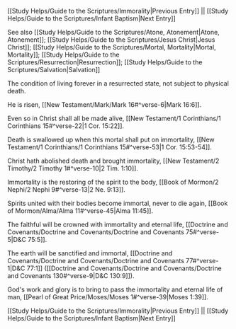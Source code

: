 [[Study Helps/Guide to the Scriptures/Immorality|Previous Entry]]  ||  [[Study Helps/Guide to the Scriptures/Infant Baptism|Next Entry]]

 See also [[Study Helps/Guide to the Scriptures/Atone, Atonement|Atone, Atonement]]; [[Study Helps/Guide to the Scriptures/Jesus Christ|Jesus Christ]]; [[Study Helps/Guide to the Scriptures/Mortal, Mortality|Mortal, Mortality]]; [[Study Helps/Guide to the Scriptures/Resurrection|Resurrection]]; [[Study Helps/Guide to the Scriptures/Salvation|Salvation]]

 The condition of living forever in a resurrected state, not subject to physical death.

 He is risen, [[New Testament/Mark/Mark 16#^verse-6|Mark 16:6]].

 Even so in Christ shall all be made alive, [[New Testament/1 Corinthians/1 Corinthians 15#^verse-22|1 Cor. 15:22]].

 Death is swallowed up when this mortal shall put on immortality, [[New Testament/1 Corinthians/1 Corinthians 15#^verse-53|1 Cor. 15:53-54]].

 Christ hath abolished death and brought immortality, [[New Testament/2 Timothy/2 Timothy 1#^verse-10|2 Tim. 1:10]].

 Immortality is the restoring of the spirit to the body, [[Book of Mormon/2 Nephi/2 Nephi 9#^verse-13|2 Ne. 9:13]].

 Spirits united with their bodies become immortal, never to die again, [[Book of Mormon/Alma/Alma 11#^verse-45|Alma 11:45]].

 The faithful will be crowned with immortality and eternal life, [[Doctrine and Covenants/Doctrine and Covenants/Doctrine and Covenants 75#^verse-5|D&C 75:5]].

 The earth will be sanctified and immortal, [[Doctrine and Covenants/Doctrine and Covenants/Doctrine and Covenants 77#^verse-1|D&C 77:1]] ([[Doctrine and Covenants/Doctrine and Covenants/Doctrine and Covenants 130#^verse-9|D&C 130:9]]).

 God's work and glory is to bring to pass the immortality and eternal life of man, [[Pearl of Great Price/Moses/Moses 1#^verse-39|Moses 1:39]].

[[Study Helps/Guide to the Scriptures/Immorality|Previous Entry]]  ||  [[Study Helps/Guide to the Scriptures/Infant Baptism|Next Entry]]